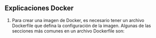 ## Explicaciones Docker

1. Para crear una imagen de Docker, es necesario tener un archivo Dockerfile que defina la configuración de la imagen. Algunas de las secciones más comunes en un archivo Dockerfile son: